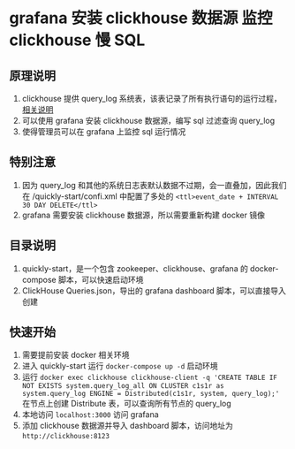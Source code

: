 # grafana 安装 clickhouse 数据源 监控 clickhouse 慢 SQL

## 原理说明
1. clickhouse 提供 query_log 系统表，该表记录了所有执行语句的运行过程，[相关说明](https://clickhouse.com/docs/en/operations/system-tables/query_log/)
2. 可以使用 grafana 安装 clickhouse 数据源，编写 sql 过滤查询 query_log
3. 使得管理员可以在 grafana 上监控 sql 运行情况

## 特别注意
1. 因为 query_log 和其他的系统日志表默认数据不过期，会一直叠加，因此我们在 /quickly-start/confi.xml 中配置了多处的 `<ttl>event_date + INTERVAL 30 DAY DELETE</ttl>`
2. grafana 需要安装 clickhouse 数据源，所以需要重新构建 docker 镜像

## 目录说明
1. quickly-start，是一个包含 zookeeper、clickhouse、grafana 的 docker-compose 脚本，可以快速启动环境
2. ClickHouse Queries.json，导出的 grafana dashboard 脚本，可以直接导入创建

## 快速开始
1. 需要提前安装 docker 相关环境
2. 进入 quickly-start 运行 `docker-compose up -d` 启动环境
3. 运行 `docker exec clickhouse clickhouse-client -q 'CREATE TABLE IF NOT EXISTS system.query_log_all ON CLUSTER c1s1r as system.query_log ENGINE = Distributed(c1s1r, system, query_log);'` 在节点上创建 Distribute 表，可以查询所有节点的 query_log
4. 本地访问 `localhost:3000` 访问 grafana
5. 添加 clickhouse 数据源并导入 dashboard 脚本，访问地址为 `http://clickhouse:8123`